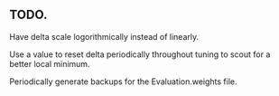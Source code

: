 ## TODO.

Have delta scale logorithmically instead of linearly.

Use a value to reset delta periodically throughout tuning to scout for a better local minimum.

Periodically generate backups for the Evaluation.weights file.
